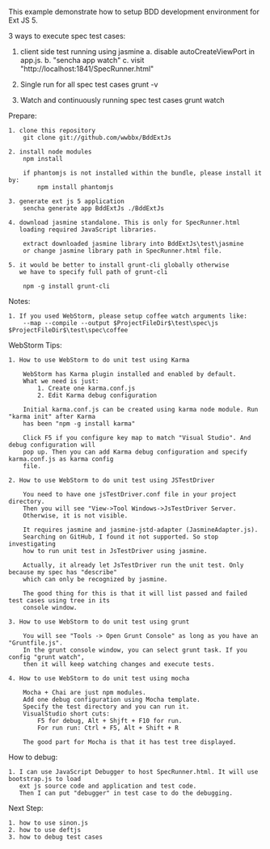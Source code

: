 This example demonstrate how to setup BDD development environment for Ext JS 5.


3 ways to execute spec test cases: 

1. client side test running using jasmine
    a. disable autoCreateViewPort in app.js.
    b. "sencha app watch"
    c. visit "http://localhost:1841/SpecRunner.html"
    
2. Single run for all spec test cases
    grunt -v
    
3. Watch and continuously running spec test cases
    grunt watch
    
Prepare:
    
    1. clone this repository
        git clone git://github.com/wwbbx/BddExtJs
        
    2. install node modules
        npm install
        
        if phantomjs is not installed within the bundle, please install it by:
            npm install phantomjs
        
    3. generate ext js 5 application
        sencha generate app BddExtJs ./BddExtJs
        
    4. download jasmine standalone. This is only for SpecRunner.html
       loading required JavaScript libraries.
       
        extract downloaded jasmine library into BddExtJs\test\jasmine
        or change jasmine library path in SpecRunner.html file.
        
    5. it would be better to install grunt-cli globally otherwise
       we have to specify full path of grunt-cli
       
        npm -g install grunt-cli
        
Notes:

    1. If you used WebStorm, please setup coffee watch arguments like:
        --map --compile --output $ProjectFileDir$\test\spec\js $ProjectFileDir$\test\spec\coffee

WebStorm Tips:

    1. How to use WebStorm to do unit test using Karma
    
        WebStorm has Karma plugin installed and enabled by default.
        What we need is just:
            1. Create one karma.conf.js
            2. Edit Karma debug configuration
            
        Initial karma.conf.js can be created using karma node module. Run "karma init" after Karma 
        has been "npm -g install karma"
        
        Click F5 if you configure key map to match "Visual Studio". And debug configuration will
        pop up. Then you can add Karma debug configuration and specify karma.conf.js as karma config
        file.
        
    2. How to use WebStorm to do unit test using JSTestDriver
    
        You need to have one jsTestDriver.conf file in your project directory.
        Then you will see "View->Tool Windows->JsTestDriver Server.
        Otherwise, it is not visible.
        
        It requires jasmine and jasmine-jstd-adapter (JasmineAdapter.js).
        Searching on GitHub, I found it not supported. So stop investigating
        how to run unit test in JsTestDriver using jasmine.
        
        Actually, it already let JsTestDriver run the unit test. Only because my spec has "describe"
        which can only be recognized by jasmine. 
        
        The good thing for this is that it will list passed and failed test cases using tree in its
        console window.
        
    3. How to use WebStorm to do unit test using grunt
    
        You will see "Tools -> Open Grunt Console" as long as you have an "Gruntfile.js".
        In the grunt console window, you can select grunt task. If you config "grunt watch",
        then it will keep watching changes and execute tests.
        
    4. How to use WebStorm to do unit test using mocha
    
        Mocha + Chai are just npm modules. 
        Add one debug configuration using Mocha template. 
        Specify the test directory and you can run it.
        VisualStudio short cuts:
            F5 for debug, Alt + Shjft + F10 for run.
            For run run: Ctrl + F5, Alt + Shift + R
            
        The good part for Mocha is that it has test tree displayed.
        
How to debug:

    1. I can use JavaScript Debugger to host SpecRunner.html. It will use bootstrap.js to load
       ext js source code and application and test code.
       Then I can put "debugger" in test case to do the debugging.
        
Next Step:

    1. how to use sinon.js
    2. how to use deftjs
    3. how to debug test cases
    